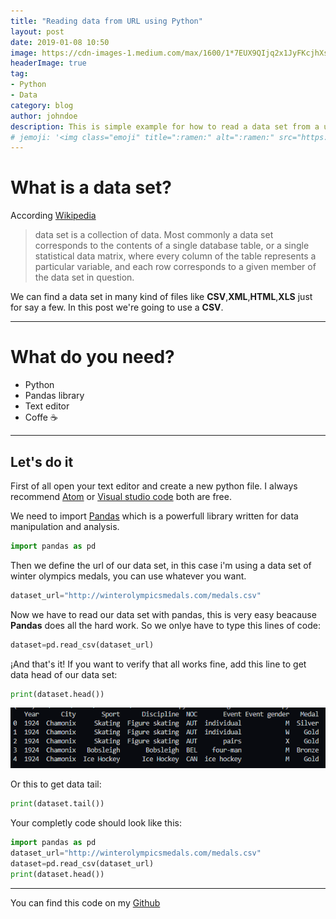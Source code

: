 ```yaml
---
title: "Reading data from URL using Python"
layout: post
date: 2019-01-08 10:50
image: https://cdn-images-1.medium.com/max/1600/1*7EUX9QIjq2x1JyFKcjhXsA.png
headerImage: true
tag:
- Python
- Data
category: blog
author: johndoe
description: This is simple example for how to read a data set from a url using python and Pandas
# jemoji: '<img class="emoji" title=":ramen:" alt=":ramen:" src="https://assets.github.com/images/icons/emoji/unicode/1f35c.png" height="20" width="20" align="absmiddle">'
---
```

# What is a data set?

According [Wikipedia](https://en.wikipedia.org/wiki/Data_set) 

>data set is a collection of data. Most commonly a data set corresponds to the contents of a single database table, or a single statistical data matrix, where every column of the table represents a particular variable, and each row corresponds to a given member of the data set in question.

We can find a data set in many kind of files like **CSV**,**XML**,**HTML**,**XLS** just for say a few. In this post we're going to use a **CSV**.

---
# What do you need?
- Python
- Pandas library
- Text editor
- Coffe :coffee:

---
## Let's do it
First of all open your text editor and create a new python file. I always recommend [Atom](https://atom.io) or [Visual studio code](https://code.visualstudio.com/) both are free.

We need to import [Pandas](https://pandas.pydata.org/) which is a powerfull library written for data manipulation and analysis.

```python
import pandas as pd
```

Then we define the url of our data set, in this case i'm using a data set of winter olympics medals, you can use whatever you want. 
```python
dataset_url="http://winterolympicsmedals.com/medals.csv"
```

Now we have to read our data set with pandas, this is very easy beacause **Pandas** does all the hard work. So we onlye have to type this lines of code:
```python
dataset=pd.read_csv(dataset_url)
```
¡And that's it! If you want to verify that all works fine, add this line to get data head of our data set:
```python
print(dataset.head())
```
![testcode](/assets/images/readingdatasethead.png "Test code")

Or this to get data tail:
```python
print(dataset.tail())
```

Your completly code should look like this:
```python
import pandas as pd
dataset_url="http://winterolympicsmedals.com/medals.csv"
dataset=pd.read_csv(dataset_url)
print(dataset.head())
```

---
You can find this code on my [Github](https://github.com/devmaufh/data-science/blob/master/readingFromUrlPandas.py)